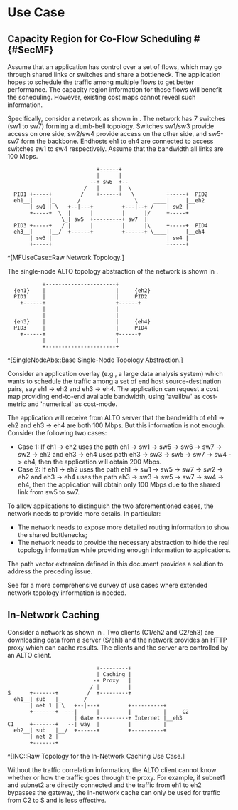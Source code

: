 # Use Case

## Capacity Region for Co-Flow Scheduling # {#SecMF}

<!-- Consider the case that routing is given. Then what application-layer traffic optimization will focus on is traffic scheduling among application-layer paths. -->

<!-- Done: Revise the first paragraph. -->
<!--Once routing has been configured in the network, application-layer traffic optimization may want to schedule traffic among application-layer paths. Specifically, assume that an application has control over a set of flows F = {f_1, f_2, ..., f_|F|}. If routing is given, what the application can control is x_1, x_2, ..., x_|F|, where x_i is the amount of traffic for flow i. Let x = [x_1, ..., x_|F|] be the vector of the flow traffic amounts. Due to shared links, feasible values of x where link capacities are not exceeded can be a complex polytype.-->

Assume that an application has control over a set of flows, which may go through
shared links or switches and share a bottleneck. The application hopes to
schedule the traffic among multiple flows to get better performance. The
capacity region information for those flows will benefit the scheduling.
However, existing cost maps cannot reveal such information.

Specifically, consider a network as shown in [](#MFUseCase). The network has 7
switches (sw1 to sw7) forming a dumb-bell topology. Switches sw1/sw3 provide
access on one side, sw2/sw4 provide access on the other side, and sw5-sw7 form
the backbone. Endhosts eh1 to eh4 are connected to access switches sw1 to sw4
respectively. Assume that the bandwidth all links are 100 Mbps.

```
                            +------+
                            |      |
                          --+ sw6  +--
                        /   |      |  \
  PID1 +-----+         /    +------+   \          +-----+  PID2
  eh1__|     |_       /                 \     ____|     |__eh2
       | sw1 | \   +--|---+         +---|--+ /    | sw2 |
       +-----+  \  |      |         |      |/     +-----+
                 \_| sw5  +---------+ sw7  |
  PID3 +-----+   / |      |         |      |\     +-----+  PID4
  eh3__|     |__/  +------+         +------+ \____|     |__eh4
       | sw3 |                                    | sw4 |
       +-----+                                    +-----+

```
^[MFUseCase::Raw Network Topology.]

The single-node ALTO topology abstraction of the network is shown in [](#SingleNodeAbs).

```
           +----------------------+
  {eh1}    |                      |     {eh2}
  PID1     |                      |     PID2
    +------+                      +------+
           |                      |
           |                      |
  {eh3}    |                      |     {eh4}
  PID3     |                      |     PID4
    +------+                      +------+
           |                      |
           +----------------------+
```
^[SingleNodeAbs::Base Single-Node Topology Abstraction.]

Consider an application overlay (e.g., a large data analysis system) which wants
to schedule the traffic among a set of end host source-destination pairs, say
eh1 -> eh2 and eh3 -> eh4. The application can request a cost map providing
end-to-end available bandwidth, using 'availbw' as cost-metric and 'numerical'
as cost-mode.

The application will receive from ALTO server that the bandwidth of eh1 -> eh2
and eh3 -> eh4 are both 100 Mbps. But this information is not enough. Consider
the following two cases:

- Case 1: If eh1 -> eh2 uses the path eh1 -> sw1 -> sw5 -> sw6 -> sw7 -> sw2 ->
  eh2 and eh3 -> eh4 uses path eh3 -> sw3 -> sw5 -> sw7 -> sw4 -> eh4, then the
  application will obtain 200 Mbps.
- Case 2: If eh1 -> eh2 uses the path eh1 -> sw1 -> sw5 -> sw7 -> sw2 -> eh2 and
  eh3 -> eh4 uses the path eh3 -> sw3 -> sw5 -> sw7 -> sw4 -> eh4, then the
  application will obtain only 100 Mbps due to the shared link from sw5 to sw7.

To allow applications to distinguish the two aforementioned cases, the network
needs to provide more details. In particular:
<!-- , it needs to provide the following new capabilities: -->

- The network needs to expose more detailed routing information to show the
  shared bottlenecks;
- The network needs to provide the necessary abstraction to hide the real
  topology information while providing enough information to applications.
<!-- as possible. -->

<!-- The path-vector extension defined in this document will satisfy all the requirements. -->
The path vector extension defined in this document provides a solution to address
the preceding issue.

See [](#I-D.bernstein-alto-topo) for a more comprehensive survey of use cases
where extended network topology information is needed.

## In-Network Caching

Consider a network as shown in [](#INC). Two clients (C1/eh2 and C2/eh3) are
downloading data from a server (S/eh1) and the network provides an HTTP proxy
which can cache results. The clients and the server are controlled by an ALTO
client.

```
                            +---------+
                            | Caching |
                           -+ Proxy   |
                          / |         |
S      +-------+         /  +---------+
  eh1__| sub   |_       /
       | net 1 | \   +--|---+         +----------+
       +-------+  ---|      |         |          |     C2
                     | Gate +---------+ Internet |__eh3
C1     +-------+   --| way  |         |          |
  eh2__| sub   |__/  +------+         +----------+
       | net 2 |
       +-------+
```
^[INC::Raw Topology for the In-Network Caching Use Case.]

Without the traffic correlation information, the ALTO client cannot know whether
or how the traffic goes through the proxy. For example, if subnet1 and subnet2
are directly connected and the traffic from eh1 to eh2 bypasses the gateway, the
in-network cache can only be used for traffic from C2 to S and is less
effective.
